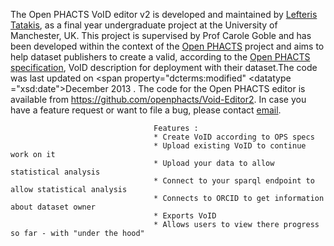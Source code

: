 The Open PHACTS VoID editor v2 is developed and maintained by <a
                                    href="http://ltatakis.com" target="_blank"
                                    rel="dcterms:creator doap:maintainer">Lefteris Tatakis</a>, as a final year
                                undergraduate project at the University of Manchester, UK.
This project is supervised by Prof Carole Goble and has been developed within the context
                                of the <a href="http://www.openphacts.com/" target="_blank">Open PHACTS</a> project and
                                aims to help dataset publishers to create a valid, according to the <a
                                        href="http://www.openphacts.org/specs/2013/WD-datadesc-20130912/"
                                        target="_blank">Open PHACTS specification</a>, VoID description for deployment
                                with their dataset.The code was last updated on <span property="dcterms:modified"
                                <datatype
                                ="xsd:date">December 2013</datatype> </span>. The code for the Open PHACTS editor is
                                available from <a href="https://github.com/openphacts/Void-Editor2" target="_blank">
                                    https://github.com/openphacts/Void-Editor2</a>.
                                In case you have a feature request or want to file a bug, please contact <a
                                    href="mailto:eleftherios.tatakis@student.manchester.com">email</a>.
									
									Features :
									* Create VoID according to OPS specs
									* Upload existing VoID to continue work on it
									* Upload your data to allow statistical analysis
									* Connect to your sparql endpoint to allow statistical analysis
									* Connects to ORCID to get information about dataset owner
									* Exports VoID
									* Allows users to view there progress so far - with "under the hood"
									
 